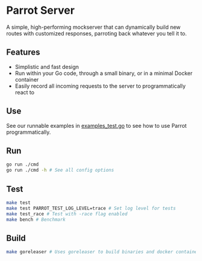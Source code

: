 # Parrot Server

A simple, high-performing mockserver that can dynamically build new routes with customized responses, parroting back whatever you tell it to.

## Features

* Simplistic and fast design
* Run within your Go code, through a small binary, or in a minimal Docker container
* Easily record all incoming requests to the server to programmatically react to 

## Use

See our runnable examples in [examples_test.go](./examples_test.go) to see how to use Parrot programmatically.

## Run

```sh
go run ./cmd
go run ./cmd -h # See all config options 
```

## Test

```sh
make test
make test PARROT_TEST_LOG_LEVEL=trace # Set log level for tests
make test_race # Test with -race flag enabled
make bench # Benchmark
```

## Build

```sh
make goreleaser # Uses goreleaser to build binaries and docker containers
```

